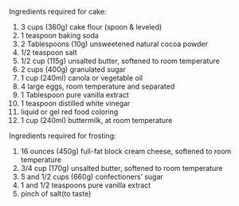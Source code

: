 Ingredients required for cake:
1. 3 cups (360g) cake flour (spoon & leveled)
2. 1 teaspoon baking soda
3. 2 Tablespoons (10g) unsweetened natural cocoa powder
4. 1/2 teaspoon salt
5. 1/2 cup (115g) unsalted butter, softened to room temperature
6. 2 cups (400g) granulated sugar
7. 1 cup (240ml) canola or vegetable oil
8. 4 large eggs, room temperature and separated
9. 1 Tablespoon pure vanilla extract
10. 1 teaspoon distilled white vinegar
11. liquid or gel red food coloring
12. 1 cup (240ml) buttermilk, at room temperature

Ingredients required for frosting:
1. 16 ounces (450g) full-fat block cream cheese, softened to room temperature
2. 3/4 cup (170g) unsalted butter, softened to room temperature
3. 5 and 1/2 cups (660g) confectioners’ sugar
4. 1 and 1/2 teaspoons pure vanilla extract
5. pinch of salt(to taste)